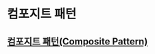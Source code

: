 # 컴포지트 패턴

## [컴포지트 패턴(Composite Pattern)](https://velog.io/@octo__/%EC%BB%B4%ED%8F%AC%EC%A7%80%ED%8A%B8-%ED%8C%A8%ED%84%B4Composite-Pattern)